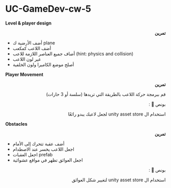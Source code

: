 # UC-GameDev-cw-5

**Level & player design**

<p dir="rtl">
<strong>تمرين</strong></p>




* أضف الأرضية ك plane
* أضف اللاعب كمكعب
* أضاف جميع العناصر اللازمة للاعب (hint: physics and collision)
* غير لون اللاعب
* أصلح موضع الكاميرا ولون الخلفية

**Player Movement**

<p dir="rtl">
<strong>تمرين</strong></p>


<p dir="rtl">
قم ببرمجة حركة اللاعب بالطريقة التي تريدها (سلسة أو 3 حارات)</p>


<p dir="rtl">
بونص 🌟 :</p>


<p dir="rtl">
استخدام ال unity asset store لجعل لاعبك يبدو رائعًا</p>


**Obstacles**

<p dir="rtl">
<strong>تمرين</strong></p>




* أضف عقبة تتحرك إلى الأمام
* اجعل اللاعب يخسر عند الاصطدام
* اجعل العقبات prefab
* اجعل العوائق تظهر في مواقع عشوائية

<p dir="rtl">
بونص 🌟 :</p>


<p dir="rtl">
استخدام ال unity asset store لتغيير شكل العوائق </p>

